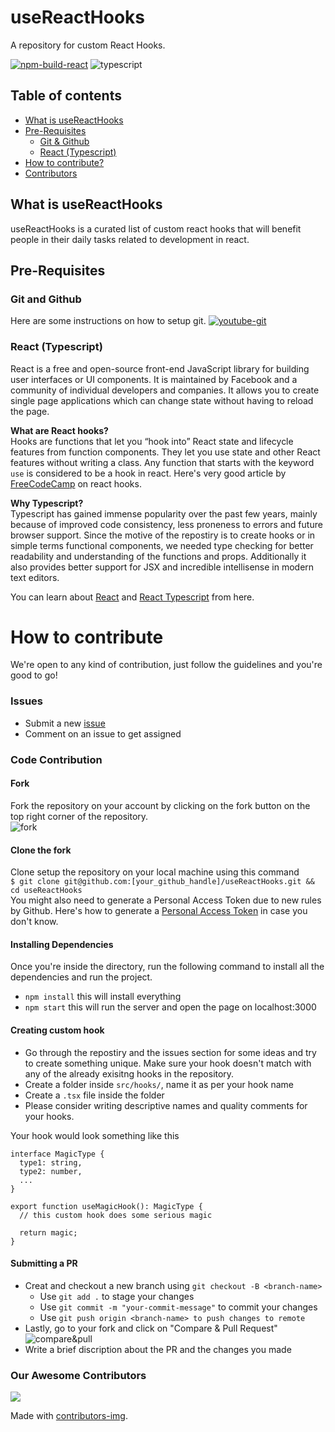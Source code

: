 # useReactHooks

A repository for custom React Hooks.

[![npm-build-react](https://img.shields.io/badge/React-20232A?style=for-the-badge&logo=react&logoColor=61DAFB)](https://reactjs.org)
![typescript](https://img.shields.io/badge/TypeScript-007ACC?style=for-the-badge&logo=typescript&logoColor=white)

## Table of contents

- [What is useReactHooks](#what-is-useReactHooks)
- [Pre-Requisites](#pre-requisites)
  - [Git & Github](#git-and-github)
  - [React (Typescript)](#react-typescript)
- [How to contribute?](#how-to-contribute)
- [Contributors](#our-awesome-contributors)

## What is useReactHooks

useReactHooks is a curated list of custom react hooks that will benefit people in their daily tasks related to development in react.

## Pre-Requisites

### Git and Github

Here are some instructions on how to setup git. [![youtube-git](https://img.shields.io/badge/-Youtube-red?style=plastic&logo=youtube)](https://youtu.be/apGV9Kg7ics)

### React (Typescript)

React is a free and open-source front-end JavaScript library for building user interfaces or UI components. It is maintained by Facebook and a community of individual developers and companies. It allows you to create single page applications which can change state without having to reload the page.

<b>What are React hooks?</b><br />
Hooks are functions that let you “hook into” React state and lifecycle features from function components. They let you use state and other React features without writing a class. Any function that starts with the keyword `use` is considered to be a hook in react. Here's very good article by [FreeCodeCamp](https://www.freecodecamp.org/news/beginners-guide-to-using-react-hooks/) on react hooks.

<b>Why Typescript?</b><br />
Typescript has gained immense popularity over the past few years, mainly because of improved code consistency, less proneness to errors and future browser support. Since the motive of the repostiry is to create hooks or in simple terms functional components, we needed type checking for better readability and understanding of the functions and props. Additionally it also provides better support for JSX and incredible intellisense in modern text editors.

You can learn about [React](https://reactjs.org/) and [React Typescript](https://www.typescriptlang.org/docs/handbook/react.html) from here.

# How to contribute

We're open to any kind of contribution, just follow the guidelines and you're good to go!

### Issues

- Submit a new [issue](https://github.com/1ezio/ietians-diary/issues/new/choose)
- Comment on an issue to get assigned

### Code Contribution

#### Fork

Fork the repository on your account by clicking on the fork button on the top right corner of the repository.<br />
![fork](https://user-images.githubusercontent.com/55744578/136408259-1fe32569-0853-4d17-b0d5-ec5a7c4425bd.jpg)

#### Clone the fork

Clone setup the repository on your local machine using this command <br />
`$ git clone git@github.com:[your_github_handle]/useReactHooks.git && cd useReactHooks`
<br />
You might also need to generate a Personal Access Token due to new rules by Github.
Here's how to generate a [Personal Access Token](https://docs.github.com/en/authentication/keeping-your-account-and-data-secure/creating-a-personal-access-token) in case you don't know.

#### Installing Dependencies

Once you're inside the directory, run the following command to install all the dependencies and run the project.<br />

- `npm install` this will install everything <br />
- `npm start` this will run the server and open the page on localhost:3000

#### Creating custom hook

- Go through the repostiry and the issues section for some ideas and try to create something unique. Make sure your hook doesn't match with any of the already exisitng hooks in the repository.
- Create a folder inside `src/hooks/`, name it as per your hook name
- Create a `.tsx` file inside the folder
- Please consider writing descriptive names and quality comments for your hooks.

Your hook would look something like this

```
interface MagicType {
  type1: string,
  type2: number,
  ...
}

export function useMagicHook(): MagicType {
  // this custom hook does some serious magic

  return magic;
}

```

#### Submitting a PR

- Creat and checkout a new branch using `git checkout -B <branch-name>`
  - Use `git add .` to stage your changes
  - Use `git commit -m "your-commit-message"` to commit your changes
  - Use `git push origin <branch-name> to push changes to remote`
- Lastly, go to your fork and click on "Compare & Pull Request"
  ![compare&pull](https://user-images.githubusercontent.com/43697446/134040805-c114ccf9-aa14-427e-b01f-8dcb2f58ef94.png)
- Write a brief discription about the PR and the changes you made

### Our Awesome Contributors

<a href="https://github.com/Anuragtech02/useReactHooks/graphs/contributors">
  <img src="https://contrib.rocks/image?repo=Anuragtech02/useReactHooks" />
</a>

Made with [contributors-img](https://contrib.rocks).
